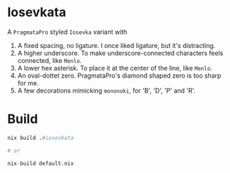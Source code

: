 # Iosevkata 

A `PragmataPro` styled `Iosevka` variant with

1. A fixed spacing, no ligature. I once liked ligature, but it's distracting.
2. A higher underscore. To make underscore-connected characters feels connected, like `Menlo`.
3. A lower hex asterisk. To place it at the center of the line, like `Menlo`.
4. An oval-dottet zero. PragmataPro's diamond shaped zero is too sharp for me.
5. A few decorations mimicking `mononoki`, for 'B', 'D', 'P' and 'R'.

# Build

```nix
nix build .#iosevkata

# or

nix-build default.nix
```

